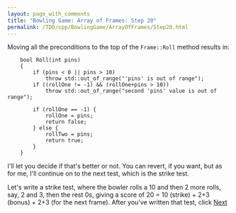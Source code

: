```yaml
---
layout: page_with_comments
title: "Bowling Game: Array of Frames: Step 20"
permalink: /TDD/cpp/BowlingGame/ArrayOfFrames/Step20.html
---
```


Moving all the preconditions to the top of the ```Frame::Roll``` method results in:
```
    bool Roll(int pins)
    {
        if (pins < 0 || pins > 10)
            throw std::out_of_range("'pins' is out of range");
        if ((rollOne != -1) && (rollOne+pins > 10))
            throw std::out_of_range("second 'pins' value is out of range");

        if (rollOne == -1) {
            rollOne = pins;
            return false;
        } else {
            rollTwo = pins;
            return true;
        }
    }
```

I'll let you decide if that's better or not. You can revert, if you want, but as for me, I'll continue on to the next test, which is the strike test.

Let's write a strike test, where the bowler rolls a 10 and then 2 more rolls, say, 2 and 3, then the rest 0s, giving a score of 20 = 10 (strike) + 2+3 (bonus) + 2+3 (for the next frame).
After you've written that test, click [Next](Step21.html)
